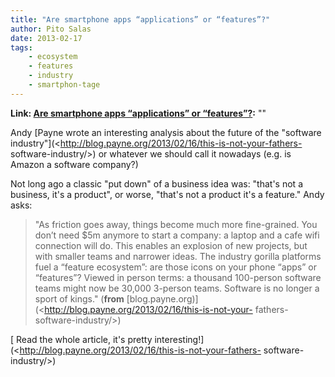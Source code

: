 ```yaml
---
title: "Are smartphone apps “applications” or “features”?"
author: Pito Salas
date: 2013-02-17
tags:
    - ecosystem
    - features
    - industry
    - smartphon-tage
---
```


**Link: [Are smartphone apps “applications” or “features”?](None):** ""

Andy [Payne wrote an interesting analysis about the future of the "software
industry"](<http://blog.payne.org/2013/02/16/this-is-not-your-fathers-
software-industry/>) or whatever we should call it nowadays (e.g. is Amazon a
software company?)

Not long ago a classic "put down" of a business idea was: "that's not a
business, it's a product", or worse, "that's not a product it's a feature."
Andy asks:

> "As friction goes away, things become much more fine-grained. You don’t need
> $5m anymore to start a company: a laptop and a cafe wifi connection will do.
> This enables an explosion of new projects, but with smaller teams and
> narrower ideas. The industry gorilla platforms fuel a “feature ecosystem”:
> are those icons on your phone “apps” or “features”? Viewed in person terms:
> a thousand 100-person software teams might now be 30,000 3-person teams.
> Software is no longer a sport of kings." (**from**
> [blog.payne.org)](<http://blog.payne.org/2013/02/16/this-is-not-your-
> fathers-software-industry/>)

[ Read the whole article, it's pretty
interesting!](<http://blog.payne.org/2013/02/16/this-is-not-your-fathers-
software-industry/>)


